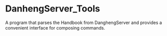 # DanhengServer_Tools
A program that parses the Handbook from DanghengServer and provides a convenient interface for composing commands.

